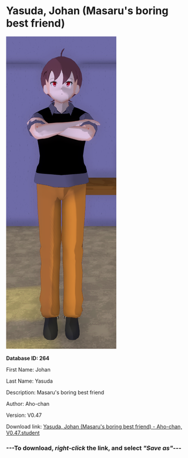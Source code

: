 # Yasuda, Johan (Masaru's boring best friend)

<img src="https://raw.githubusercontent.com/Arbiter1223/Daigaku-Gurashi-Custom-Students/master/Students/Files/Yasuda%2C%20Johan%20(Masaru's%20boring%20best%20friend).png" title="Yasuda, Johan (Masaru's boring best friend) - Aho-chan, V0.47">

**Database ID: 264**

First Name: Johan

Last Name: Yasuda

Description: Masaru's boring best friend

Author: Aho-chan

Version: V0.47

Download link: <a href="https://raw.githubusercontent.com/Arbiter1223/Daigaku-Gurashi-Custom-Students/master/Students/Files/Yasuda%2C%20Johan%20(Masaru's%20boring%20best%20friend)%20-%20Aho-chan%2C%20V0.47.student">Yasuda, Johan (Masaru's boring best friend) - Aho-chan, V0.47.student</a>

### ---**To download, _right-click_ the link, and select _"Save as"_**---
